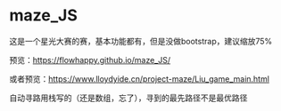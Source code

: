 # maze_JS
这是一个星光大赛的赛，基本功能都有，但是没做bootstrap，建议缩放75%

预览：https://flowhappy.github.io/maze_JS/

或者预览：https://www.lloydyide.cn/project-maze/Liu_game_main.html

自动寻路用栈写的（还是数组，忘了），寻到的最先路径不是最优路径
